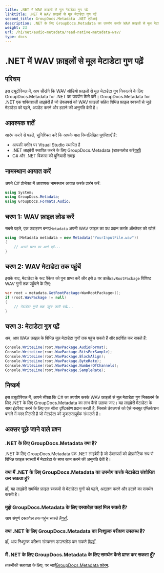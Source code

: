 ```yaml
---
title: .NET में WAV फ़ाइलों से मूल मेटाडेटा गुण पढ़ें
linktitle: .NET में WAV फ़ाइलों से मूल मेटाडेटा गुण पढ़ें
second_title: GroupDocs.Metadata .NET एपीआई
description: .NET के लिए GroupDocs.Metadata का उपयोग करके WAV फ़ाइलों से मूल मेटाडेटा निकालने का तरीका जानें। WAV फ़ाइल गुणों को पढ़ने के लिए आसान C# ट्यूटोरियल।
weight: 23
url: /hi/net/audio-metadata/read-native-metadata-wav/
type: docs
---
```

# .NET में WAV फ़ाइलों से मूल मेटाडेटा गुण पढ़ें

## परिचय
इस ट्यूटोरियल में, आप सीखेंगे कि WAV ऑडियो फ़ाइलों से मूल मेटाडेटा गुण निकालने के लिए GroupDocs.Metadata for .NET का उपयोग कैसे करें। GroupDocs.Metadata for .NET एक शक्तिशाली लाइब्रेरी है जो डेवलपर्स को WAV फ़ाइलों सहित विभिन्न फ़ाइल स्वरूपों से जुड़े मेटाडेटा को पढ़ने, अपडेट करने और हटाने की अनुमति देती है।
## आवश्यक शर्तें
आरंभ करने से पहले, सुनिश्चित करें कि आपके पास निम्नलिखित पूर्वापेक्षाएँ हैं:
- आपकी मशीन पर Visual Studio स्थापित है
-  .NET लाइब्रेरी स्थापित करने के लिए GroupDocs.Metadata (डाउनलोड करें[यहाँ](https://releases.groupdocs.com/metadata/net/))
- C# और .NET विकास की बुनियादी समझ

## नामस्थान आयात करें
अपने C# प्रोजेक्ट में आवश्यक नामस्थान आयात करके प्रारंभ करें:
```csharp
using System;
using GroupDocs.Metadata;
using GroupDocs.Formats.Audio;
```
## चरण 1: WAV फ़ाइल लोड करें
 सबसे पहले, एक उदाहरण बनाएं`Metadata` अपनी WAV फ़ाइल का पथ प्रदान करके ऑब्जेक्ट को खोलें:
```csharp
using (Metadata metadata = new Metadata("YourInputFile.wav"))
{
    // अगले चरण पर आगे बढ़ें...
}
```
## चरण 2: WAV मेटाडेटा तक पहुंचें
 इसके बाद, मेटाडेटा के रूट पैकेज को पुनः प्राप्त करें और इसे a पर डालें`WavRootPackage` विशिष्ट WAV गुणों तक पहुँचने के लिए:
```csharp
var root = metadata.GetRootPackage<WavRootPackage>();
if (root.WavPackage != null)
{
    // मेटाडेटा गुणों तक पहुंच जारी रखें...
}
```
## चरण 3: मेटाडेटा गुण पढ़ें
अब, आप WAV फ़ाइल के विभिन्न मूल मेटाडेटा गुणों तक पहुंच सकते हैं और प्रदर्शित कर सकते हैं:
```csharp
Console.WriteLine(root.WavPackage.AudioFormat);
Console.WriteLine(root.WavPackage.BitsPerSample);
Console.WriteLine(root.WavPackage.BlockAlign);
Console.WriteLine(root.WavPackage.ByteRate);
Console.WriteLine(root.WavPackage.NumberOfChannels);
Console.WriteLine(root.WavPackage.SampleRate);
```

## निष्कर्ष
इस ट्यूटोरियल में, आपने सीखा कि C# का उपयोग करके WAV फ़ाइलों से मूल मेटाडेटा गुण निकालने के लिए .NET के लिए GroupDocs.Metadata का लाभ कैसे उठाया जाए। यह लाइब्रेरी मेटाडेटा के साथ इंटरैक्ट करने के लिए एक सीधा दृष्टिकोण प्रदान करती है, जिससे डेवलपर्स को ऐसे मजबूत एप्लिकेशन बनाने में मदद मिलती है जो मेटाडेटा को कुशलतापूर्वक संभालते हैं।

## अक्सर पूछे जाने वाले प्रश्न
### .NET के लिए GroupDocs.Metadata क्या है?
.NET के लिए GroupDocs.Metadata एक .NET लाइब्रेरी है जो डेवलपर्स को प्रोग्रामेटिक रूप से विभिन्न फ़ाइल स्वरूपों में मेटाडेटा के साथ काम करने की अनुमति देती है।
### क्या मैं .NET के लिए GroupDocs.Metadata का उपयोग करके मेटाडेटा संशोधित कर सकता हूं?
हाँ, यह लाइब्रेरी समर्थित फ़ाइल स्वरूपों से मेटाडेटा गुणों को पढ़ने, अद्यतन करने और हटाने का समर्थन करती है।
### मुझे GroupDocs.Metadata के लिए दस्तावेज़ कहां मिल सकते हैं?
 आप संपूर्ण दस्तावेज़ तक पहुंच सकते हैं[यहाँ](https://tutorials.groupdocs.com/metadata/net/).
### क्या .NET के लिए GroupDocs.Metadata का निःशुल्क परीक्षण उपलब्ध है?
 हाँ, आप निःशुल्क परीक्षण संस्करण डाउनलोड कर सकते हैं[यहाँ](https://releases.groupdocs.com/).
### मैं .NET के लिए GroupDocs.Metadata के लिए समर्थन कैसे प्राप्त कर सकता हूँ?
 तकनीकी सहायता के लिए, पर जाएँ[GroupDocs.Metadata फ़ोरम](https://forum.groupdocs.com/c/metadata/14).